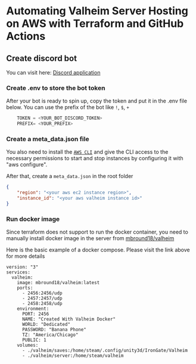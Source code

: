 # Automating Valheim Server Hosting on AWS with Terraform and GitHub Actions

## Create discord bot

You can visit here: [Discord application](https://discord.com/developers/docs/intro)


### Create .env to store the bot token

After your bot is ready to spin up, copy the token and put it in the .env file below.
You can use the prefix of the bot like `!`, `$`, `+` 

```py
    TOKEN = <YOUR_BOT_DISCORD_TOKEN>
    PREFIX= <YOUR_PREFIX>
```

### Create a meta_data.json file
You also need to install the [`AWS CLI`](https://docs.aws.amazon.com/cli/latest/userguide/getting-started-install.html) and give the CLI access to the necessary permissions to start and stop instances by configuring it with "aws configure".

After that, create a `meta_data.json` in the root folder
```json
{
    "region": "<your aws ec2 instance region>",
    "instance_id": "<your aws valheim instance id>"
}
```

### Run docker image

Since terraform does not support to run the docker container, you need to manually install docker image in the server from [mbround18/valheim](https://hub.docker.com/r/mbround18/valheim)

Here is the basic example of a docker compose. Please visit the link above for more details

```
version: "3"
services:
  valheim:
    image: mbround18/valheim:latest
    ports:
      - 2456:2456/udp
      - 2457:2457/udp
      - 2458:2458/udp
    environment:
      PORT: 2456
      NAME: "Created With Valheim Docker"
      WORLD: "Dedicated"
      PASSWORD: "Banana Phone"
      TZ: "America/Chicago"
      PUBLIC: 1
    volumes:
      - ./valheim/saves:/home/steam/.config/unity3d/IronGate/Valheim
      - ./valheim/server:/home/steam/valheim

```
